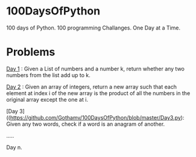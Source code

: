 # 100DaysOfPython
100 days of Python. 100 programming Challanges. One Day at a Time.

# Problems

[Day 1](https://github.com/Gothamv/100DaysOfPython/blob/master/Day1.py) : Given a List of numbers and a number k, return whether any two numbers from the list add up to k.

[Day 2](https://github.com/Gothamv/100DaysOfPython/blob/master/Day2.py) : Given an array of integers, return a new array such that each element at index i of the new array is the product of all the numbers in the original array except the one at i.

[Day 3]((https://github.com/Gothamv/100DaysOfPython/blob/master/Day3.py):
Given any two words, check if a word is an anagram of another.

.....

Day n.
